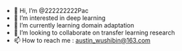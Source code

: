 - 👋 Hi, I’m @222222222Pac
- 👀 I’m interested in deep learning
- 🌱 I’m currently learning domain adaptation
- 💞️ I’m looking to collaborate on transfer learning research
- 📫 How to reach me : austin_wushibin@163.com

<!---
222222222Pac/222222222Pac is a ✨ special ✨ repository because its `README.md` (this file) appears on your GitHub profile.
You can click the Preview link to take a look at your changes.
--->
